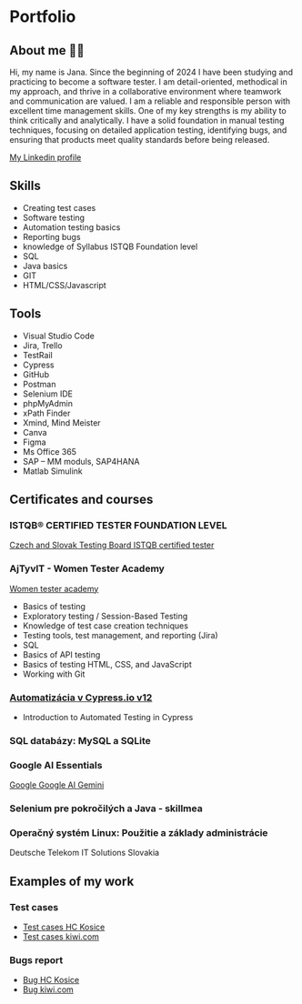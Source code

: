 # Portfolio

## About me 👱‍♀️

Hi, my name is Jana. Since the beginning of 2024 I have been studying and practicing to become a software tester. I am detail-oriented, methodical in my approach, and thrive in a collaborative environment where teamwork and communication are valued. I am a reliable and responsible person with excellent time management  skills. One of my key strengths is my ability to think critically and analytically. 
I have a solid foundation in manual testing techniques, focusing on detailed application testing, identifying bugs, and ensuring that products meet quality standards before being released.

[My Linkedin profile](http://www.linkedin.com/in/jana-nalevankova)

## Skills 

* Creating test cases
*	Software testing
*	Automation testing  basics
*	Reporting bugs
*	knowledge of Syllabus ISTQB Foundation level
*	SQL
*	Java basics
*	GIT
*	HTML/CSS/Javascript


## Tools

*	Visual Studio Code 
*	Jira, Trello 
*	TestRail
*	Cypress 
*	GitHub 
*	Postman 
*	Selenium IDE 
*	phpMyAdmin
*	xPath Finder 
*	Xmind, Mind Meister 
*	Canva
*	Figma 
*	Ms Office 365
*	SAP – MM moduls, SAP4HANA
*	Matlab Simulink

## Certificates and courses


### ISTQB® CERTIFIED TESTER FOUNDATION LEVEL
[Czech and Slovak Testing Board ISTQB certified tester](https://drive.google.com/file/d/1A6KpEFX7lOEmr4DrEloqFSJQXnOH6KK6/view?usp=drive_link)

### AjTyvIT - Women Tester Academy
[Women tester academy](https://ajtyvit.sk/podujatia/women-tester-academy-18/)
*	Basics of testing 
*	Exploratory testing / Session-Based Testing 
*	Knowledge of test case creation techniques 
*	Testing tools, test management, and reporting (Jira) 
*	SQL 
*	Basics of API testing 
*	Basics of testing HTML, CSS, and JavaScript 
*	Working with Git

### [Automatizácia v Cypress.io v12](https://skillmea.sk/student/online-kurzy/test-automatizacia-v-cypress-io/kapitoly/instalacia-a-struktura-cypress-projektu)
*	Introduction to Automated Testing in Cypress

### SQL databázy: MySQL a SQLite

### Google AI Essentials
[Google Google AI Gemini](https://www.coursera.org/account/accomplishments/verify/ACJDYQUOR32V)

### Selenium pre pokročilých a Java - skillmea

### Operačný systém Linux: Použitie a základy administrácie
Deutsche Telekom IT Solutions Slovakia

## Examples of my work

### Test cases
* [Test cases HC Kosice](https://docs.google.com/spreadsheets/d/1MxqGW4ooQzRsJOCiWaVorg-zSJ5aFQoz/edit?usp=drive_link&ouid=107866234308135780521&rtpof=true&sd=true)
* [Test cases kiwi.com](https://docs.google.com/spreadsheets/d/13I6t1tT1buq52wFUMLby5GCDl-BLSdaU/edit?usp=drive_link&ouid=107866234308135780521&rtpof=true&sd=true)

### Bugs report
* [Bug HC Kosice](https://drive.google.com/file/d/1dOlsEm5JqbKPrauS6IWqTFeBbg3CghBS/view?usp=drive_link)
* [Bug kiwi.com](https://drive.google.com/file/d/155I-YohZ8ZwEFsiolHIkCBTDIpeAH7_H/view?usp=drive_link)









